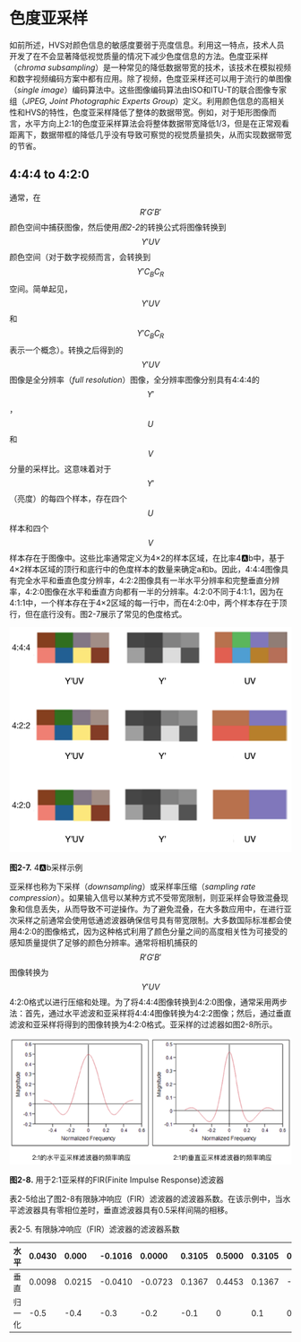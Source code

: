 # 色度亚采样
如前所述，HVS对颜色信息的敏感度要弱于亮度信息。利用这一特点，技术人员开发了在不会显著降低视觉质量的情况下减少色度信息的方法。色度亚采样（*chroma subsampling*）是一种常见的降低数据带宽的技术，该技术在模拟视频和数字视频编码方案中都有应用。除了视频，色度亚采样还可以用于流行的单图像（*single image*）编码算法中。这些图像编码算法由ISO和ITU-T的联合图像专家组（*JPEG, Joint Photographic Experts Group*）定义。利用颜色信息的高相关性和HVS的特性，色度亚采样降低了整体的数据带宽。例如，对于矩形图像而言，水平方向上2:1的色度亚采样算法会将整体数据带宽降低1/3，但是在正常观看距离下，数据带框的降低几乎没有导致可察觉的视觉质量损失，从而实现数据带宽的节省。

## 4:4:4 to 4:2:0
通常，在$$R'G'B'$$颜色空间中捕获图像，然后使用*图2-2*的转换公式将图像转换到$$Y'UV$$颜色空间（对于数字视频而言，会转换到$$Y'C_BC_R$$空间。简单起见，$$Y'UV$$和$$Y'C_BC_R$$表示一个概念）。转换之后得到的$$Y'UV$$图像是全分辨率（*full resolution*）图像，全分辨率图像分别具有4:4:4的$$Y'$$，$$U$$和$$V$$分量的采样比。这意味着对于$$Y'$$（亮度）的每四个样本，存在四个$$U$$样本和四个$$V$$样本存在于图像中。这些比率通常定义为4×2的样本区域，在比率4:a:b中，基于4×2样本区域的顶行和底行中的色度样本的数量来确定a和b。因此，4:4:4图像具有完全水平和垂直色度分辨率，4:2:2图像具有一半水平分辨率和完整垂直分辨率，4:2:0图像在水平和垂直方向都有一半的分辨率。4:2:0不同于4:1:1，因为在4:1:1中，一个样本存在于4×2区域的每一行中，而在4:2:0中，两个样本存在于顶行，但在底行没有。图2-7展示了常见的色度格式。

![](../images/2_7.png)

**图2-7.** 4:a:b采样示例

亚采样也称为下采样（*downsampling*）或采样率压缩（*sampling rate compression*）。如果输入信号以某种方式不受带宽限制，则亚采样会导致混叠现象和信息丢失，从而导致不可逆操作。为了避免混叠，在大多数应用中，在进行亚次采样之前通常会使用低通滤波器确保信号具有带宽限制。大多数国际标准都会使用4:2:0的图像格式，因为这种格式利用了颜色分量之间的高度相关性为可接受的感知质量提供了足够的颜色分辨率。通常将相机捕获的$$R'G'B'$$图像转换为$$Y'UV$$ 4:2:0格式以进行压缩和处理。为了将4:4:4图像转换到4:2:0图像，通常采用两步法：首先，通过水平滤波和亚采样将4:4:4图像转换为4:2:2图像；然后，通过垂直滤波和亚采样将得到的图像转换为4:2:0格式。亚采样的过滤器如图2-8所示。

![](../images/2_8.png)

**图2-8.** 用于2:1亚采样的FIR(Finite Impulse Response)滤波器

表2-5给出了图2-8有限脉冲响应（FIR）滤波器的滤波器系数。在该示例中，当水平滤波器具有零相位差时，垂直滤波器具有0.5采样间隔的相移。

表2-5. 有限脉冲响应（FIR）滤波器的滤波器系数

| 水平 | 0.0430 | 0.000 | -0.1016 | 0.0000 | 0.3105 | 0.5000 | 0.3105 | 0.0000 | -0.1016 | 0.0000 | 0.0430 |
| :--- | :--- | :--- | :--- | :--- | :--- | :--- | :--- | :--- | :--- | :--- | :--- |
| 垂直 | 0.0098 | 0.0215 | -0.0410 | -0.0723 | 0.1367 | 0.4453 | 0.1367 | -0.0723 | -0.0410 | 0.0215 | 0.0098 |
| 归一化 | -0.5 | -0.4 | -0.3 | -0.2 | -0.1 | 0 | 0.1 | 0.2 | 0.3 | 0.4 | 0.5 |
